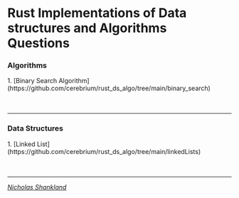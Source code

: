 <h1>Rust Implementations of Data structures and Algorithms Questions</h1>


<h3>Algorithms</h3>
1. [Binary Search Algorithm](https://github.com/cerebrium/rust_ds_algo/tree/main/binary_search)

<br />
<br />
<br />

<hr />
<h3>Data Structures</h3>
1. [Linked List](https://github.com/cerebrium/rust_ds_algo/tree/main/linkedLists)

<br />
<br />
<br />
<hr />
<footer>
  <u><i>Nicholas Shankland</i></u>
</footer>



